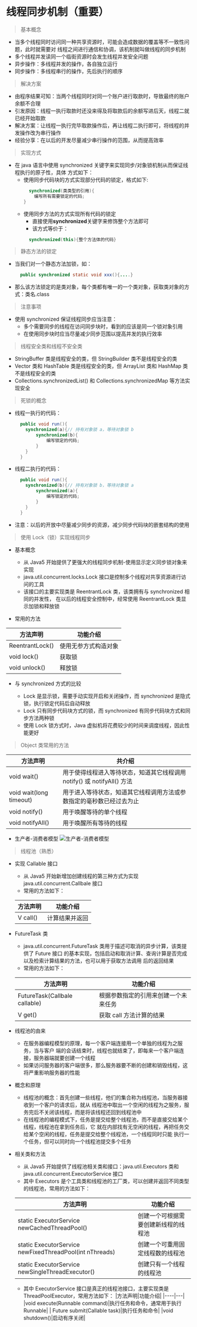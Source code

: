 # 线程同步机制（重要）

> 基本概念

* 当多个线程同时访问同一种共享资源时，可能会造成数据的覆盖等不一致性问题，此时就需要对
  线程之间进行通信和协调，该机制就叫做线程的同步机制
* 多个线程并发读同一个临街资源时会发生线程并发安全问题
* 异步操作：多线程并发的操作，各自独立运行
* 同步操作：多线程串行的操作，先后执行的顺序

> 解决方案

* 由程序结果可知：当两个线程同时对同一个账户进行取款时，导致最终的账户余额不合理
* 引发原因：线程一执行取款时还没来得及将取款后的余额写进后天，线程二就已经开始取款
* 解决方案：让线程一执行完毕取款操作后，再让线程二执行即可，将线程的并发操作改为串行操作
* 经验分享：在以后的开发尽量减少串行操作的范围，从而提高效率

> 实现方式

* 在 java 语言中使用 synchronized 关键字来实现同步/对象锁机制从而保证线程执行的原子性，具体
  方式如下：
  * 使用同步代码块的方式实现部分代码的锁定，格式如下:
      ```java
        synchronized(类类型的引用){
          编写所有需要锁定的代码;
      }
      ```
  * 使用同步方法的方式实现所有代码的锁定
    * 直接使用**synchronized**关键字来修饰整个方法即可
    * 该方式等价于：
    ```java
      synchronized(this){整个方法体的代码}
    ```
    
> 静态方法的锁定

* 当我们对一个静态方法加锁，如：
  ```java
    public synchronized static void xxx(){....}
  ```
* 那么该方法锁定的是类对象，每个类都有唯一的一个类对象，获取类对象的方式：类名.class

> 注意事项

* 使用 synchronized 保证线程同步应当注意：
    * 多个需要同步的线程在访问同步块时，看到的应该是同一个锁对象引用
    * 在使用同步块时应当尽量减少同步范围以提高并发的执行效率

> 线程安全类和线程不安全类

* StringBuffer 类是线程安全的类，但 StringBuilder 类不是线程安全的类
* Vector 类和 HashTable 类是线程安全的类，但 ArrayList 类和 HashMap 类不是线程安全的类
* Collections.synchronizedList() 和 Collections.synchronizedMap 等方法实现安全

> 死锁的概念

* 线程一执行的代码：
  ```java
    public void run(){
      synchronized(a){// 持有对象锁 a，等待对象锁 b
          synchronized(b){
              编写锁定的代码;
          }
      }
    } 
  ```
* 线程二执行的代码：
    ```java
      public void run(){
        synchronized(b){// 持有对象锁 b，等待对象锁 a
            synchronized(a){
                编写锁定的代码;
            }
        }
      } 
  ```
* 注意：以后的开放中尽量减少同步的资源，减少同步代码块的嵌套结构的使用

> 使用 Lock（锁）实现线程同步

* 基本概念
    * 从 Java5 开始提供了更强大的线程同步机制-使用显示定义同步锁对象来实现
    * java.util.concurrent.locks.Lock 接口是控制多个线程对共享资源进行访问的工具
    * 该接口的主要实现类是 ReentrantLock 类，该类拥有与 synchronized 相同的并发性，
      在以后的线程安全控制中，经常使用 ReentrantLock 类显示加锁和释放锁
      
* 常用的方法

|方法声明|功能介绍|
|---|---|
|ReentrantLock()|使用无参方式构造对象|
|void lock()|获取锁|
|void unlock()|释放锁|

* 与 synchronized 方式的比较

    * Lock 是显示锁，需要手动实现开启和关闭操作，而 synchronized 是隐式锁，执行锁定代码后自动释放
    * Lock 只有同步代码块方式的锁，而 synchronized 有同步代码块方式和同步方法两种锁
    * 使用 Lock 锁方式时，Java 虚拟机将花费较少的时间来调度线程，因此性能更好
 
> Object 类常用的方法

|方法声明|共介绍|
|---|---|
|void wait()|用于使得线程进入等待状态，知道其它线程调用 notify() 或 notifyAll() 方法|
|void wait(long timeout)|用于进入等待状态，知道其它线程调用方法或参数指定的毫秒数已经过去为止|
|void notify()|用于唤醒等待的单个线程|
|void notifyAll()|用于唤醒所有等待的线程|

* 生产者-消费者模型
![生产者-消费者模型](https://cdn.jsdelivr.net/gh/fengjian2705/cdn/img/thread/生产者-消费者模型.jpg)

> 线程池（熟悉）

* 实现 Callable 接口
    * 从 Java5 开始新增加创建线程的第三种方式为实现 java.util.concurrent.Callbale 接口
    * 常用的方法如下：
    
    |方法声明|功能介绍|
    |---|---|
    |V call()|计算结果并返回|
  
* FutureTask 类
    * java.util.concurrent.FutureTask 类用于描述可取消的异步计算，该类提供了 Future 接口
      的基本实现，包括启动和取消计算、查询计算是否完成以及检索计算结果的方法，也可以用于获取方法调用
      后的返回结果
    * 常用的方法如下：
    
    |方法声明|功能介绍|
    |---|---|
    |FutureTask(Callbale<v> callable)|根据参数指定的引用来创建一个未来任务|
    |V get()|获取 call 方法计算的结果|
   
 * 线程池的由来
    * 在服务器编程模型的原理，每一个客户端连接用一个单独的线程为之服务，当与客户
      端的会话结束时，线程也就结束了，即每来一个客户端连接，服务器端就要创建一个线程
    * 如果访问服务器的客户端很多，那么服务器要不断的创建和销毁线程，这将严重影响服务器的性能
    
 * 概念和原理
    * 线程池的概念：首先创建一些线程，他们的集合称为线程池，当服务器接收到一个客户的请求后，就从
      线程池中取出一个空闲的线程为之服务，服务完后不关闭该线程，而是将该线程还回到线程池中
    * 在线程池的编程模式下，任务是提交给整个线程池，而不是直接交给某个线程，线程池在拿到任务后，它
      就在内部找有无空闲的线程，再把任务交给某个空闲的线程，任务是提交给整个线程池，一个线程同时只能
      执行一个任务，但可以同时向一个线程池提交多个任务
      
 * 相关类和方法
    * 从 Java5 开始提供了线程池相关类和接口：java.util.Executors 类和
      java.util.concurrent.ExecutorService 接口
    * 其中 Executors 是个工具类和线程池的工厂类，可以创建并返回不同类型的线程池，常用的方法如下：
        
     |方法声明|功能介绍|
     |---|---|
     |static ExecutorService newCachedThreadPool()|创建一个可根据需要创建新线程的线程池|
     |static ExecutorService newFixedThreadPool(int nThreads)|创建一个可重用固定线程数的线程池|
     |static ExecutorService newSingleThreadExecutor()|创建只有一个线程的线程池|
     
    * 其中 ExecutorService 接口是真正的线程池接口，主要实现类是 ThreadPoolExecutor，常用方法如下：
    |方法声明|功能介绍|
    |----|---|
    |void execute(Runnable command)|执行任务和命令，通常用于执行 Runnable|
    |<T> Future<T> submit(Callable<T> task)|执行任务和命令|
    |void shutdown()|启动有序关闭|
    